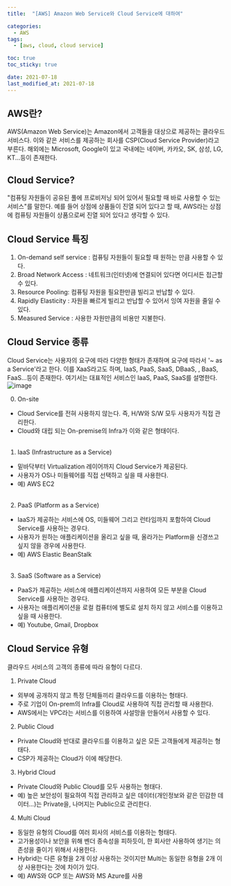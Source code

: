 ```yaml
---
title:  "[AWS] Amazon Web Service와 Cloud Service에 대하여"

categories:
  - AWS
tags:
  - [aws, cloud, cloud service]

toc: true
toc_sticky: true

date: 2021-07-18
last_modified_at: 2021-07-18
---
```


## AWS란?

AWS(Amazon Web Service)는 Amazon에서 고객들을 대상으로 제공하는 클라우드 서비스다. 이와 같은 서비스를 제공하는 회사를 CSP(Cloud Service Provider)라고 부른다. 해외에는 Microsoft, Google이 있고 국내에는 네이버, 카카오, SK, 삼성, LG, KT...등이 존재한다.

## Cloud Service?

"컴퓨팅 자원들이 공유된 풀에 프로비저닝 되어 있어서 필요할 때 바로 사용할 수 있는 서비스"를 말한다. 예를 들어 상점에 상품들이 진열 되어 있다고 할 때, AWS라는 상점에 컴퓨팅 자원들이 상품으로써 진열 되어 있다고 생각할 수 있다.

## Cloud Service 특징

1. On-demand self service : 컴퓨팅 자원들이 필요할 때 원하는 만큼 사용할 수 있다.
2. Broad Network Access : 네트워크(인터넷)에 연결되어 있다면 어디서든 접근할 수 있다.
3. Resource Pooling: 컴퓨팅 자원을 필요한만큼 빌리고 반납할 수 있다.
4. Rapidly Elasticity : 자원을 빠르게 빌리고 반납할 수 있어서 잉여 자원을 줄일 수 있다.
5. Measured Service : 사용한 자원만큼의 비용만 지불한다.

## Cloud Service 종류

Cloud Service는 사용자의 요구에 따라 다양한 형태가 존재하며 요구에 따라서 '~ as a Service'라고 한다. 이를 XaaS라고도 하며, IaaS, PaaS, SaaS, DBaaS, , BaaS, FaaS...등이 존재한다. 여기서는 대표적인 서비스인 IaaS, PaaS, SaaS를 설명한다.
![image](https://user-images.githubusercontent.com/49023663/126060282-9605ab9a-d4a2-42f0-a543-9a0606a085ae.png)

0. On-site
- Cloud Service를 전혀 사용하지 않는다. 즉, H/W와 S/W 모두 사용자가 직접 관리한다.
- Cloud와 대립 되는 On-premise의 Infra가 이와 같은 형태이다.
<br><br>
1. IaaS (Infrastructure as a Service)
- 밑바닥부터 Virtualization 레이어까지 Cloud Service가 제공된다.
- 사용자가 OS나 미들웨어를 직접 선택하고 싶을 때 사용한다.
- 예) AWS EC2
<br><br>
2. PaaS (Platform as a Service)
- IaaS가 제공하는 서비스에 OS, 미들웨어 그리고 런타임까지 포함하여 Cloud Service를 사용하는 경우다.
- 사용자가 원하는 애플리케이션을 올리고 싶을 때, 올라가는 Platform을 신경쓰고 싶지 않을 경우에 사용한다.
- 예) AWS Elastic BeanStalk
<br><br>
3. SaaS (Software as a Service)
- PaaS가 제공하는 서비스에 애플리케이션까지 사용하여 모든 부분을 Cloud Service를 사용하는 경우다.
- 사용자는 애플리케이션을 로컬 컴퓨터에 별도로 설치 하지 않고 서비스를 이용하고 싶을 때 사용한다.
- 예) Youtube, Gmail, Dropbox

## Cloud Service 유형
클라우드 서비스의 고객의 종류에 따라 유형이 다르다.

1. Private Cloud
- 외부에 공개하지 않고 특정 단체들끼리 클라우드를 이용하는 형태다.
- 주로 기업이 On-prem의 Infra를 Cloud로 사용하여 직접 관리할 때 사용한다.
- AWS에서는 VPC라는 서비스를 이용하여 사설망을 만들어서 사용할 수 있다.

2. Public Cloud
- Private Cloud와 반대로 클라우드를 이용하고 싶은 모든 고객들에게 제공하는 형태다.
- CSP가 제공하는 Cloud가 이에 해당한다.

3. Hybrid Cloud
- Private Cloud와 Public Cloud를 모두 사용하는 형태다.
- 예) 높은 보안성이 필요하여 직접 관리하고 싶은 데이터(개인정보와 같은 민감한 데이터...)는 Private을, 나머지는 Public으로 관리한다.

4. Multi Cloud
- 동일한 유형의 Cloud를 여러 회사의 서비스를 이용하는 형태다.
- 고가용성이나 보안을 위해 벤더 종속성을 피하듯이, 한 회사만 사용하여 생기는 의존성을 줄이기 위해서 사용한다.
- Hybrid는 다른 유형을 2개 이상 사용하는 것이지만 Multi는 동일한 유형을 2개 이상 사용한다는 것에 차이가 있다.
- 예) AWS와 GCP 또는 AWS와 MS Azure를 사용
